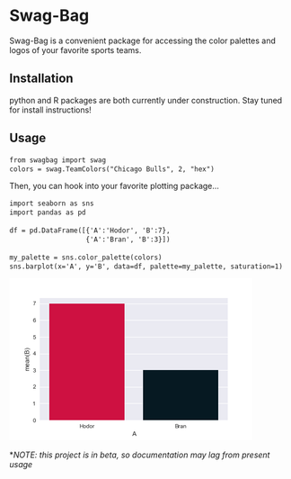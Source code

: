 # Swag-Bag

Swag-Bag is a convenient package for accessing the color palettes and logos of your favorite sports teams.

## Installation

python and R packages are both currently under construction.  Stay tuned for install instructions!

## Usage

    from swagbag import swag
    colors = swag.TeamColors("Chicago Bulls", 2, "hex")

Then, you can hook into your favorite plotting package...

    import seaborn as sns
    import pandas as pd

    df = pd.DataFrame([{'A':'Hodor', 'B':7},
                       {'A':'Bran', 'B':3}])
    
    my_palette = sns.color_palette(colors)
    sns.barplot(x='A', y='B', data=df, palette=my_palette, saturation=1)
    
![bulls plot](https://github.com/slizb/swag-bag/blob/master/python/examples/bulls.png "bulls plot")

*_NOTE: this project is in beta, so documentation may lag from present usage_
